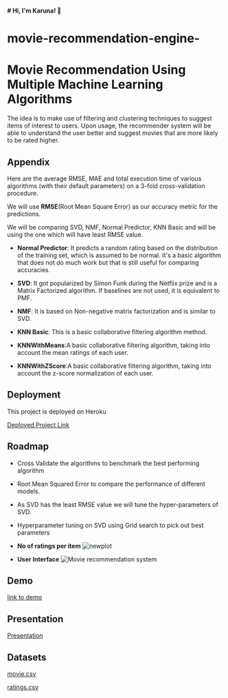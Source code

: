 **# Hi, I'm Karuna! 👋**

# movie-recommendation-engine-



# Movie Recommendation Using Multiple Machine Learning Algorithms


The idea is to make use of filtering and clustering techniques to suggest items of interest to users.
Upon usage, the recommender system will be able to understand the user better and suggest movies that are more likely to be rated higher.
## Appendix

Here are the average RMSE, MAE and total execution time of various algorithms (with their default parameters) on a 3-fold cross-validation procedure.

We will use __RMSE__(Root Mean Square Error) as our accuracy metric for the predictions.

We will be comparing SVD, NMF, Normal Predictor, KNN Basic and will be using the one which will have least RMSE value.


-  __Normal Predictor__: It predicts a random rating based on the distribution of the training set, which is assumed to be normal. It's a basic algorithm that does not do much work but that is still useful for comparing accuracies.

- __SVD__: It got popularized by Simon Funk during the Netflix prize and is a Matrix Factorized algorithm. If baselines are not used, it is equivalent to PMF.

- __NMF__: It is based on Non-negative matrix factorization and is similar to SVD.

- __KNN Basic__: This is a basic collaborative filtering algorithm method.

- __KNNWithMeans__:A basic collaborative filtering algorithm, taking into account the mean ratings of each user.
	
- __KNNWithZScore__:A basic collaborative filtering algorithm, taking into account the z-score normalization of each user.

## Deployment

This project is deployed on Heroku


[Deployed Project Link](https://movie-recommendation-engine-01.herokuapp.com/)
## Roadmap

- Cross Validate the algorithms to benchmark the best performing algorithm


- Root Mean Squared Error to compare the performance of different models.
- As SVD has the least RMSE value we will tune the hyper-parameters of SVD.

- Hyperparameter tuning on SVD using Grid search to pick out best parameters
- __No of ratings per item__
![newplot](https://user-images.githubusercontent.com/90612970/170855992-a57e0000-94e5-40ff-89d1-7afa1fab84c7.png)
- __User Interface__
![Movie recommendation system](https://user-images.githubusercontent.com/90612970/170856109-6b8d32cb-4b2b-4cad-857b-c77500cb3aaf.png)
## Demo

[link to demo](https://youtu.be/HpDNz0k8GP4)


## Presentation

[Presentation](https://www.canva.com/design/DAFB9pE8he8/C3QAQrCcVTupONYWyxXiKw/view?utm_content=DAFB9pE8he8&utm_campaign=designshare&utm_medium=link&utm_source=publishsharelink)


## Datasets

[movie.csv](https://docs.google.com/spreadsheets/d/1PosdcPTZXtHm3TUzZ-v4-WJUCwj6OMvzdoB_A_voqnU/edit?usp=sharing)

[ratings.csv](https://docs.google.com/spreadsheets/d/1jef371IQpU5PCf0oY4AcWrjDYeal5-8H58t1VcXOBgo/edit?usp=sharing)

